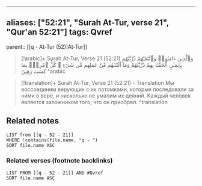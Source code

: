 
---
aliases: ["52:21", "Surah At-Tur, verse 21", "Qur'an 52:21"]
tags: Qvref
---

parent:: [[q - At-Tur (52)|At-Tur]]

> [!arabic]+ Surah At-Tur, Verse 21 (52:21)
> <span class="quran-arabic">وَٱلَّذِينَ ءَامَنُوا۟ وَٱتَّبَعَتْهُمْ ذُرِّيَّتُهُم بِإِيمَـٰنٍ أَلْحَقْنَا بِهِمْ ذُرِّيَّتَهُمْ وَمَآ أَلَتْنَـٰهُم مِّنْ عَمَلِهِم مِّن شَىْءٍ ۚ كُلُّ ٱمْرِئٍۭ بِمَا كَسَبَ رَهِينٌ</span>
^arabic

> [!translation]+ Surah At-Tur, Verse 21 (52:21) - Translation
> Мы воссоединим верующих с их потомками, которые последовали за ними в вере, и нисколько не умалим их деяний. Каждый человек является заложником того, что он приобрел.
^translation



## Related notes
```dataview
LIST from [[q - 52 - 21]]
WHERE !contains(file.name, "q - ")
SORT file.name ASC
```

### Related verses (footnote backlinks)
```dataview
LIST FROM [[q - 52 - 21]] AND #Qvref
SORT file.name ASC
```

